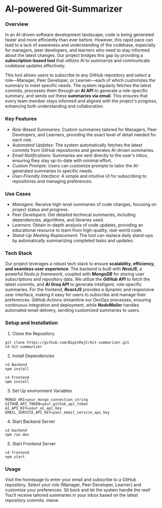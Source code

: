 # AI-powered Git-Summarizer

### Overview
In an AI-driven software development landscape, code is being generated faster and more efficiently than ever before. However, this rapid pace can lead to a lack of awareness and understanding of the codebase, especially for managers, peer developers, and learners who need to stay informed about the latest changes. Our project bridges this gap by providing a **subscription-based tool** that utilizes AI to summarize and communicate codebase updates effectively.

This tool allows users to subscribe to any GitHub repository and select a role—Manager, Peer Developer, or Learner—each of which customizes the summary to meet specific needs. The system regularly fetches the latest commits, processes them through an **AI API** to generate a role-specific summary, and sends out these **summaries via email**. This ensures that every team member stays informed and aligned with the project's progress, enhancing both understanding and collaboration.

### Key Features
- _Role-Based Summaries_: Custom summaries tailored for Managers, Peer Developers, and Learners, providing the exact level of detail needed for each role.
- _Automated Updates_: The system automatically fetches the latest commits from GitHub repositories and generates AI-driven summaries.
- _Email Notifications_: Summaries are sent directly to the user's inbox, ensuring they stay up-to-date with minimal effort.
- _Custom Prompts_: Users can customize prompts to tailor the AI-generated summaries to specific needs.
- _User-Friendly Interface_: A simple and intuitive UI for subscribing to repositories and managing preferences.

### Use Cases
- _Managers_: Receive high-level summaries of code changes, focusing on project status and progress.
- _Peer Developers_: Get detailed technical summaries, including dependencies, algorithms, and libraries used.
- _Learners_: Obtain in-depth analysis of code updates, providing an educational resource to learn from high-quality, real-world code.
- _Stand-Up Meeting Replacement_: The tool can replace daily stand-ups by automatically summarizing completed tasks and updates.

### Tech Stack
Our project leverages a robust tech stack to ensure **scalability, efficiency, and seamless user experience**. The backend is built with _**NestJS**_, a powerful _Node.js framework_, coupled with _**MongoDB**_ for storing user subscriptions and repository data. We utilize the _**GitHub API**_ to fetch the latest commits, and _**AI Groq API**_ to generate intelligent, role-specific summaries. For the frontend, _**ReactJS**_ provides a dynamic and responsive user interface, making it easy for users to subscribe and manage their preferences. GitHub Actions streamline our DevOps processes, ensuring continuous integration and deployment, while _**NodeMailer**_ handles automated email delivery, sending customized summaries to users.

### Setup and Installation

1. Clone the Repository
```
git clone https://github.com/BipinRajC/Git-summarizer.git
cd Git-summarizer
```
2. Install Dependencies
```
cd Backend
npm install

cd Frontend
npm install
```
3. Set Up environment Variables
```
MONGO_URI=your_mongo_connection_string
GITHUB_API_TOKEN=your_github_api_token
AI_API_KEY=your_ai_api_key
EMAIL_SERVICE_API_KEY=your_email_service_api_key
```
4. Start Backend Server
```
cd backend
npm run dev
```
5. Start Frontend Server
```
cd frontend
npm start
```

### Usage
Visit the homepage to enter your email and subscribe to a GitHub repository.
Select your role (Manager, Peer Developer, Learner) and customize your preferences.
Sit back and let the system handle the rest! You’ll receive tailored summaries in your inbox based on the latest repository commits.
meow








